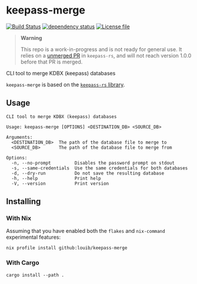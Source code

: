 # keepass-merge
[![Build Status](https://github.com/louib/keepass-merge/actions/workflows/merge.yml/badge.svg?branch=main)](https://github.com/louib/keepass-merge/actions/workflows/merge.yml)
[![dependency status](https://deps.rs/repo/github/louib/keepass-merge/status.svg)](https://deps.rs/repo/github/louib/keepass-merge)
[![License file](https://img.shields.io/github/license/louib/keepass-merge)](https://github.com/louib/keepass-merge/blob/main/LICENSE)

> **Warning**   
>
> This repo is a work-in-progress and is not ready for general use.
> It relies on a [unmerged PR](https://github.com/sseemayer/keepass-rs/pull/155) in `keepass-rs`,
> and will not reach version 1.0.0 before that PR is merged.

CLI tool to merge KDBX (keepass) databases

`keepass-merge` is based on the [`keepass-rs` library](https://github.com/sseemayer/keepass-rs).

## Usage
```
CLI tool to merge KDBX (keepass) databases

Usage: keepass-merge [OPTIONS] <DESTINATION_DB> <SOURCE_DB>

Arguments:
  <DESTINATION_DB>  The path of the database file to merge to
  <SOURCE_DB>       The path of the database file to merge from

Options:
  -n, --no-prompt         Disables the password prompt on stdout
  -s, --same-credentials  Use the same credentials for both databases
  -d, --dry-run           Do not save the resulting database
  -h, --help              Print help
  -V, --version           Print version
```

## Installing
### With Nix
Assuming that you have enabled both the `flakes` and `nix-command` experimental features:
```
nix profile install github:louib/keepass-merge
```

### With Cargo
```
cargo install --path .
```

